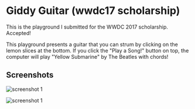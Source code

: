 # Giddy Guitar (wwdc17 scholarship)
This is the playground I submitted for the WWDC 2017 scholarship. Accepted!

This playground presents a guitar that you can strum by clicking on the lemon slices at the bottom. If you click the "Play a Song!" button on top, the computer will play "Yellow Submarine" by The Beatles with chords!

## Screenshots
![screenshot 1](https://github.com/Phacometer/Giddy-Guitar-wwdc17scholarship/blob/master/screenshot1.png)

![screenshot 1](https://github.com/Phacometer/Giddy-Guitar-wwdc17scholarship/blob/master/screenshot2.png)
